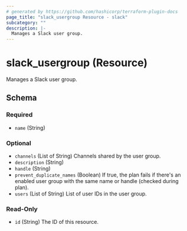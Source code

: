 ```yaml
---
# generated by https://github.com/hashicorp/terraform-plugin-docs
page_title: "slack_usergroup Resource - slack"
subcategory: ""
description: |-
  Manages a Slack user group.
---
```


# slack_usergroup (Resource)

Manages a Slack user group.



<!-- schema generated by tfplugindocs -->
## Schema

### Required

- `name` (String)

### Optional

- `channels` (List of String) Channels shared by the user group.
- `description` (String)
- `handle` (String)
- `prevent_duplicate_names` (Boolean) If true, the plan fails if there's an enabled user group with the same name or handle (checked during plan).
- `users` (List of String) List of user IDs in the user group.

### Read-Only

- `id` (String) The ID of this resource.
